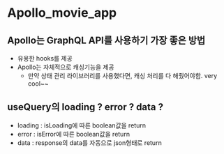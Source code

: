 # Apollo_movie_app

## Apollo는 GraphQL API를 사용하기 가장 좋은 방법

- 유용한 hooks를 제공
- Apollo는 자체적으로 캐싱기능을 제공
  - 만약 상태 관리 라이브러리를 사용했다면, 캐싱 처리를 다 해줬어야함. very cool~~

## useQuery의 loading ? error ? data ?

- loading : isLoading에 따른 boolean값을 return
- error : isError에 따른 boolean값을 return
- data : response의 data를 자동으로 json형태로 return
